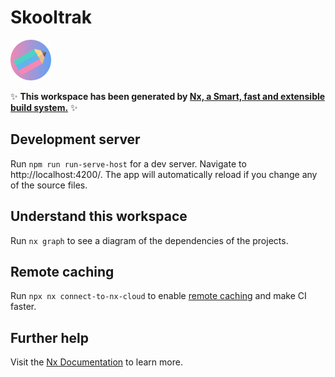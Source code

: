 # Skooltrak

<a alt="Skooltrak logo" href="https://skooltrak.com" target="_blank" rel="noreferrer"><img src="/libs/environments/src/lib/images/skooltrak-logo.svg
" width="65"></a>

✨ **This workspace has been generated by [Nx, a Smart, fast and extensible build system.](https://nx.dev)** ✨

## Development server

Run `npm run run-serve-host` for a dev server. Navigate to http://localhost:4200/. The app will automatically reload if you change any of the source files.

## Understand this workspace

Run `nx graph` to see a diagram of the dependencies of the projects.

## Remote caching

Run `npx nx connect-to-nx-cloud` to enable [remote caching](https://nx.app) and make CI faster.

## Further help

Visit the [Nx Documentation](https://nx.dev) to learn more.
